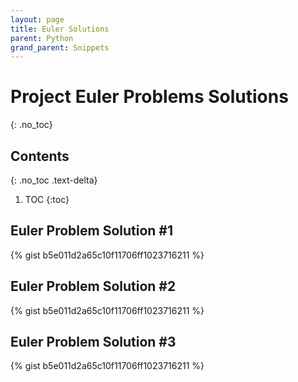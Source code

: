 ```yaml
---
layout: page
title: Euler Solutions 
parent: Python
grand_parent: Snippets
---
```


# Project Euler Problems Solutions
{: .no_toc}

## Contents
{: .no_toc .text-delta}

1. TOC
{:toc}

## Euler Problem Solution #1

{% gist b5e011d2a65c10f11706ff1023716211 %}

## Euler Problem Solution #2

{% gist b5e011d2a65c10f11706ff1023716211 %}

## Euler Problem Solution #3

{% gist b5e011d2a65c10f11706ff1023716211 %}
